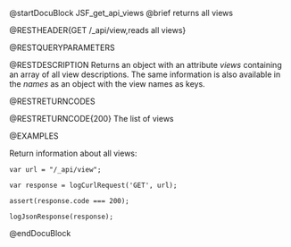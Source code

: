 
@startDocuBlock JSF_get_api_views
@brief returns all views

@RESTHEADER{GET /_api/view,reads all views}

@RESTQUERYPARAMETERS

@RESTDESCRIPTION
Returns an object with an attribute *views* containing an
array of all view descriptions. The same information is also
available in the *names* as an object with the view names
as keys.

@RESTRETURNCODES

@RESTRETURNCODE{200}
The list of views

@EXAMPLES

Return information about all views:

    var url = "/_api/view";

    var response = logCurlRequest('GET', url);

    assert(response.code === 200);

    logJsonResponse(response);
@endDocuBlock

